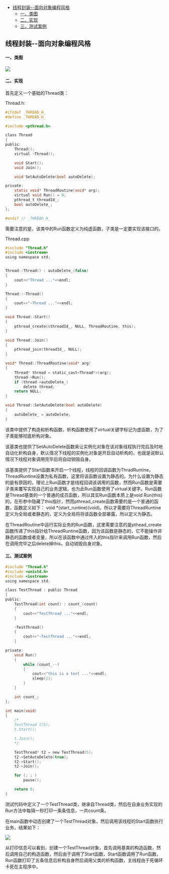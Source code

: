 <!-- START doctoc generated TOC please keep comment here to allow auto update -->
<!-- DON'T EDIT THIS SECTION, INSTEAD RE-RUN doctoc TO UPDATE -->

- [线程封装--面向对象编程风格](#%E7%BA%BF%E7%A8%8B%E5%B0%81%E8%A3%85--%E9%9D%A2%E5%90%91%E5%AF%B9%E8%B1%A1%E7%BC%96%E7%A8%8B%E9%A3%8E%E6%A0%BC)
    - [一、类图](#%E4%B8%80%E7%B1%BB%E5%9B%BE)
    - [二、实现](#%E4%BA%8C%E5%AE%9E%E7%8E%B0)
    - [三、测试案例](#%E4%B8%89%E6%B5%8B%E8%AF%95%E6%A1%88%E4%BE%8B)

<!-- END doctoc generated TOC please keep comment here to allow auto update -->

## 线程封装--面向对象编程风格


#### 一、类图

![](https://camo.githubusercontent.com/5fbc3bd7c8137dcb0d6bab56f8012dc52fe692c6/68747470733a2f2f692e696d6775722e636f6d2f4258417a67436a2e706e67)

#### 二、实现

首先定义一个基础的Thread类：

Thread.h:

```c
#ifndef _THREAD_H_
#define _THREAD_H_

#include <pthread.h>

class Thread
{
public:
	Thread();
	virtual ~Thread();

	void Start();
	void Join();

	void SetAutoDelete(bool autoDelete);

private:
	static void* ThreadRoutine(void* arg);
	virtual void Run() = 0;
	pthread_t threadId_;
	bool autoDelete_;
};

#endif // _THREAD_H_
```
需要注意的是，该类中的Run函数定义为纯虚函数，子类是一定要实现该接口的。

Thread.cpp

```c
#include "Thread.h"
#include <iostream>
using namespace std;


Thread::Thread() : autoDelete_(false)
{
	cout<<"Thread ..."<<endl;
}

Thread::~Thread()
{
	cout<<"~Thread ..."<<endl;
}

void Thread::Start()
{
	pthread_create(&threadId_, NULL, ThreadRoutine, this);
}

void Thread::Join()
{
	pthread_join(threadId_, NULL);
}

void* Thread::ThreadRoutine(void* arg)
{
	Thread* thread = static_cast<Thread*>(arg);
	thread->Run();
	if (thread->autoDelete_)
		delete thread;
	return NULL;
}

void Thread::SetAutoDelete(bool autoDelete)
{
	autoDelete_ = autoDelete;
}
```

该类中提供了构造和析构函数，析构函数使用了virtual关键字标记为虚函数，为了子类能够彻底析构对象。

该基类也提供了SetAutoDelete函数来让实例化对象在该对象线程执行完后及时地自动化析构自身，默认情况下线程的实例化对象是开启自动析构的，也就是说默认情况下线程对象调用完毕后将自动销毁自身。

该基类提供了Start函数来开启一个线程，线程的回调函数为ThradRuntine，ThreadRuntine设置为私有函数，这里将该函数设置为静态的。为什么设置为静态的是有原因的，理论上Run函数才是线程回调该调用的函数，然而Run函数是需要子类来覆写实现自己的业务逻辑，也为此Run函数使用了virtual关键字。Run函数是Thread基类的一个普通的成员函数，所以其实Run函数本质上是void Run(this)的，在形参中隐藏了this指针，然而pthread_create函数需要的是一个普通的函数，函数定义如下： void *(start_runtine)(void)。所以才需要将ThreadRuntine定义为全局或者静态的，定义为全局将将该函数全部暴露，所以定义为静态。

在ThreadRoutine中运行实际业务的Run函数，这里需要注意的是pthead_create函数传递了this指针给ThreadRuntine函数，因为该函数是静态的，它不能操作非静态的函数或者变量，所以在该函数中通过传入的this指针来调用Run函数，然后在调用完毕之后delete掉this，自动销毁自身对象。

#### 三、测试案例

```c
#include "Thread.h"
#include <unistd.h>
#include <iostream>
using namespace std;

class TestThread : public Thread
{
public:
	TestThread(int count) : count_(count)
	{
		cout<<"TestThread ..."<<endl;
	}

	~TestThread()
	{
		cout<<"~TestThread ..."<<endl;
	}

private:
	void Run()
	{
		while (count_--)
		{
			cout<<"this is a test ..."<<endl;
			sleep(1);
		}
	}

	int count_;
};

int main(void)
{
	/*
	TestThread t(5);
	t.Start();

	t.Join();
	*/

	TestThread* t2 = new TestThread(5);
	t2->SetAutoDelete(true);
	t2->Start();
	t2->Join();

	for (; ; )
		pause();

	return 0;
}
```

测试代码中定义了一个TestThread类，继承自Thread类，然后在自身业务实现的Run方法中每隔一秒打印一条条信息，一共count条。

在main函数中动态创建了一个TestThread对象，然后调用该线程的Start函数执行业务，结果如下：

![](https://camo.githubusercontent.com/de46af0b3ffb228f43a0803a3627b19197d09526/68747470733a2f2f692e696d6775722e636f6d2f4d5876557833692e706e67)

从打印信息可以看到，创建一个TestThread对象，首先调用基类的构造函数，然后调用自己的构造函数，然后由于调用了Start函数，Start函数调用了Run函数，Run函数打印了五条信息后析构自身然后调用父类的析构函数，主线程由于死循环卡死在主程序中。
